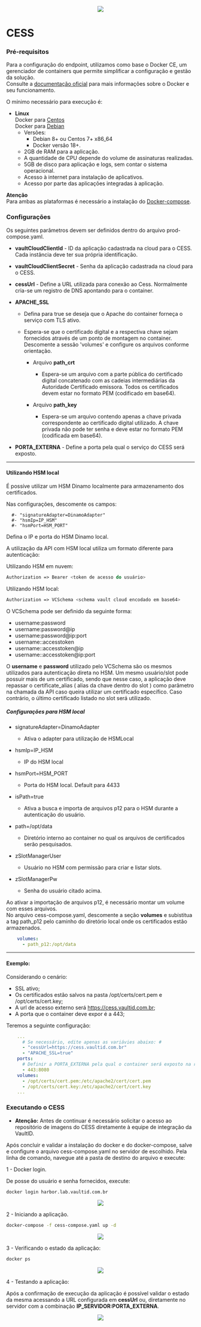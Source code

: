 <p align="center">
  <img src="/images/vaultID.png"/>
</p>

# CESS
### Pré-requisitos

Para a configuração do endpoint, utilizamos como base o Docker CE, um gerenciador de containers que permite simplificar a 
configuração e gestão da solução.   
Consulte a [documentação oficial](https://www.docker.com/) para mais informações sobre 
o Docker e seu funcionamento. 

O mínimo necessário para execução é:   
    	 
* **Linux**  
Docker para [Centos](https://docs.docker.com/v17.12/install/linux/docker-ce/centos/#install-docker-ce )  
Docker para [Debian](https://docs.docker.com/v17.12/install/linux/docker-ce/debian/#install-docker-ce)
    - Versões:
        - Debian 8+ ou Centos 7+ x86_64
        - Docker versão 18+.
    - 2GB de RAM para a aplicação.
    - A quantidade de CPU depende do volume de assinaturas realizadas.       
    - 5GB de disco para aplicação e logs, sem contar o sistema operacional.
    - Acesso à internet para instalação de aplicativos.
    - Acesso por parte das aplicações integradas à aplicação.
    

**Atenção**    
Para ambas as plataformas é necessário a instalação do [Docker-compose](https://docs.docker.com/compose/install/#install-compose).      
    
### Configurações

Os seguintes parâmetros devem ser definidos dentro do arquivo prod-compose.yaml.

* **vaultCloudClientId** - ID da aplicação cadastrada na cloud para o CESS. Cada instância deve ter sua própria identificação.

* **vaultCloudClientSecret** - Senha da aplicação cadastrada na cloud para o CESS.

* **cessUrl** - Define a URL utilizada para conexão ao Cess. Normalmente cria-se um registro de DNS apontando para o 
container.

* **APACHE_SSL** 
   - Defina para true se deseja que o Apache do container forneça o serviço com TLS ativo.  
   - Espera-se que o certificado digital e a respectiva chave sejam fornecidos através de um ponto de montagem no 
   container. Descomente a sessão 'volumes' e configure os arquivos conforme orientação.

        - Arquivo **path_crt** 
            - Espera-se um arquivo com a parte pública do certificado digital concatenado com as cadeias intermediárias 
            da Autoridade Certificado emissora. Todos os certificados devem estar no formato PEM (codificado em base64).

        - Arquivo **path_key** 
            - Espera-se um arquivo contendo apenas a chave privada correspondente ao certificado digital utilizado. 
            A chave privada não pode ter senha e deve estar no formato PEM (codificada em base64).

* **PORTA_EXTERNA** - Define a porta pela qual o serviço do CESS será exposto.

---
#### Utilizando HSM local

É possíve utilizar um HSM Dinamo localmente para armazenamento dos certificados.

Nas configurações, descomente os campos:

      #- "signatureAdapter=DinamoAdapter"
      #- "hsmIp=IP_HSM"
      #- "hsmPort=HSM_PORT"
      
Defina o IP e porta do HSM Dinamo local. 

A utilização da API com HSM local utiliza um formato diferente para autenticação:

Utilizando HSM em nuvem:
```php
Authorization => Bearer <token de acesso do usuário>
```

Utilizando HSM local:
```php
Authorization => VCSchema <schema vault cloud encodado em base64>
```

O VCSchema pode ser definido da seguinte forma:
           
* username:password  
* username:password@ip  
* username:password@ip:port  
* username::accesstoken  
* username::accesstoken@ip  
* username::accesstoken@ip:port  

O **username** e **password** utilizado pelo VCSchema são os mesmos utilizados para autenticação direta no HSM.
Um mesmo usuário/slot pode possuir mais de um certificado, sendo que nesse caso, a aplicação deve repassar o certificate_alias 
( alias da chave dentro do slot ) como parâmetro na chamada da API caso queira utilizar um certificado específico. 
Caso contrário, o último certificado listado no slot será utilizado.

##### Configurações para HSM local

* signatureAdapter=DinamoAdapter
    - Ativa o adapter para utilização de HSMLocal
    
* hsmIp=IP_HSM
    - IP do HSM local

* hsmPort=HSM_PORT
    - Porta do HSM local. Default para 4433

* isPath=true
    - Ativa a busca e importa de arquivos p12 para o HSM durante a autenticação do usuário.
    
* path=/opt/data
    - Diretório interno ao container no qual os arquivos de certificados serão pesquisados.

* zSlotManagerUser
    - Usuário no HSM com permissão para criar e listar slots.

* zSlotManagerPw
    - Senha do usuário citado acima.
    
Ao ativar a importação de arquivos p12, é necessário montar um volume com esses arquivos.   
No arquivo cess-compose.yaml, descomente a seção **volumes** e subistitua a tag path_p12 pelo caminho do diretório local 
onde os certificados estão armazenados.

```yaml
    volumes:
      - path_p12:/opt/data
```

---

#### Exemplo:

Considerando o cenário:  
 - SSL ativo;
 - Os certificados estão salvos na pasta /opt/certs/cert.pem e /opt/certs/cert.key;  
 - A url de acesso externo será https://cess.vaultid.com.br;
 - A porta que o container deve expor é a 443;  
    
Teremos a seguinte configuração:

```yaml
    ...
      # Se necessário, edite apenas as variávies abaixo: #
      - "cessUrl=https://cess.vaultid.com.br"
      - "APACHE_SSL=true"
    ports:
      # Definir a PORTA_EXTERNA pela qual o container será exposto na rede.
      - 443:8080
    volumes:
      - /opt/certs/cert.pem:/etc/apache2/cert/cert.pem
      - /opt/certs/cert.key:/etc/apache2/cert/cert.key
    ... 
```

### Executando o CESS

* **Atenção:** Antes de continuar é necessário solicitar o acesso ao repositório de imagens do CESS diretamente à equipe 
de integração da VaultID.
   
Após concluir e validar a instalação do docker e do docker-compose, salve e configure o arquivo cess-compose.yaml no servidor de escolhido.
Pela linha de comando, navegue até a pasta de destino do arquivo e execute:

1 - Docker login.  

De posse do usuário e senha fornecidos, execute:
```bash
docker login harbor.lab.vaultid.com.br
```

<p align="center">
  <img src="/images/login.png"/>
</p>

2 - Iniciando a aplicação.

```bash
docker-compose -f cess-compose.yaml up -d
```

<p align="center">
  <img src="/images/dockerup.png"/>
</p>

3 - Verificando o estado da aplicação:

```bash
docker ps 
```

<p align="center">
  <img src="/images/dockerps2.png"/>
</p>

4 - Testando a aplicação:

Após a confirmação de execução da aplicação é possível validar o estado da mesma acessando a URL configurada 
em **cessUrl** ou, diretamente no servidor com a combinação **IP_SERVIDOR:PORTA_EXTERNA**. 

<p align="center">
  <img src="/images/teste.png"/>
</p>
